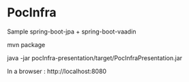 PocInfra
========

Sample spring-boot-jpa + spring-boot-vaadin

mvn package

java -jar pocInfra-presentation/target/PocInfraPresentation.jar

In a browser : http://localhost:8080
